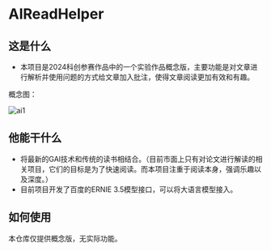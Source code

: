 # AIReadHelper

## 这是什么

- 本项目是2024科创参赛作品中的一个实验作品概念版，主要功能是对文章进行解析并使用问题的方式给文章加入批注，使得文章阅读更加有效和有趣。

概念图：

![ai1](https://github.com/Zao-chen/AIReadHelper/assets/77674075/1191d0ed-c960-42d8-9b0d-972fa4c27c5b)

## 他能干什么

- 将最新的GAI技术和传统的读书相结合。（目前市面上只有对论文进行解读的相关项目，它们的目标是为了快速阅读。而本项目注重于阅读本身，强调乐趣以及深度。）
- 目前项目开发了百度的ERNIE 3.5模型接口，可以将⼤语⾔模型接入。

## 如何使用

本仓库仅提供概念版，无实际功能。
